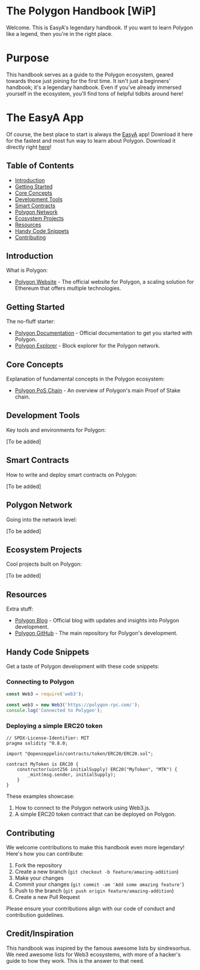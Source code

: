 # The Polygon Handbook [WiP]

Welcome. This is EasyA's legendary handbook. If you want to learn Polygon like a legend, then you're in the right place.

# Purpose

This handbook serves as a guide to the Polygon ecosystem, geared towards those just joining for the first time. It isn't just a beginners' handbook; it's a legendary handbook. Even if you've already immersed yourself in the ecosystem, you'll find tons of helpful tidbits around here!

# The EasyA App

Of course, the best place to start is always the [EasyA](https://www.easya.io) app! Download it here for the fastest and most fun way to learn about Polygon. Download it directly right [here](https://links.easya.io/links/gotoapp)!

## Table of Contents

- [Introduction](#introduction)
- [Getting Started](#getting-started)
- [Core Concepts](#core-concepts)
- [Development Tools](#development-tools)
- [Smart Contracts](#smart-contracts)
- [Polygon Network](#polygon-network)
- [Ecosystem Projects](#ecosystem-projects)
- [Resources](#resources)
- [Handy Code Snippets](#handy-code-snippets)
- [Contributing](#contributing)

## Introduction

What is Polygon:

- [Polygon Website](https://polygon.technology/) - The official website for Polygon, a scaling solution for Ethereum that offers multiple technologies.

## Getting Started

The no-fluff starter:

- [Polygon Documentation](https://wiki.polygon.technology/) - Official documentation to get you started with Polygon.
- [Polygon Explorer](https://polygonscan.com/) - Block explorer for the Polygon network.

## Core Concepts

Explanation of fundamental concepts in the Polygon ecosystem:

- [Polygon PoS Chain](https://wiki.polygon.technology/docs/pos/architecture/polygon-architecture) - An overview of Polygon's main Proof of Stake chain.

## Development Tools

Key tools and environments for Polygon:

[To be added]

## Smart Contracts

How to write and deploy smart contracts on Polygon:

[To be added]

## Polygon Network

Going into the network level:

[To be added]

## Ecosystem Projects

Cool projects built on Polygon:

[To be added]

## Resources

Extra stuff:

- [Polygon Blog](https://polygon.technology/blog/) - Official blog with updates and insights into Polygon development.
- [Polygon GitHub](https://github.com/maticnetwork) - The main repository for Polygon's development.

## Handy Code Snippets

Get a taste of Polygon development with these code snippets:

### Connecting to Polygon

```javascript
const Web3 = require('web3');

const web3 = new Web3('https://polygon-rpc.com/');
console.log('Connected to Polygon');
```

### Deploying a simple ERC20 token

```solidity
// SPDX-License-Identifier: MIT
pragma solidity ^0.8.0;

import "@openzeppelin/contracts/token/ERC20/ERC20.sol";

contract MyToken is ERC20 {
    constructor(uint256 initialSupply) ERC20("MyToken", "MTK") {
        _mint(msg.sender, initialSupply);
    }
}
```

These examples showcase:
1. How to connect to the Polygon network using Web3.js.
2. A simple ERC20 token contract that can be deployed on Polygon.

## Contributing

We welcome contributions to make this handbook even more legendary! Here's how you can contribute:

1. Fork the repository
2. Create a new branch (`git checkout -b feature/amazing-addition`)
3. Make your changes
4. Commit your changes (`git commit -am 'Add some amazing feature'`)
5. Push to the branch (`git push origin feature/amazing-addition`)
6. Create a new Pull Request

Please ensure your contributions align with our code of conduct and contribution guidelines.

## Credit/Inspiration

This handbook was inspired by the famous awesome lists by sindresorhus. We need awesome lists for Web3 ecosystems, with more of a hacker's guide to how they work. This is the answer to that need.
